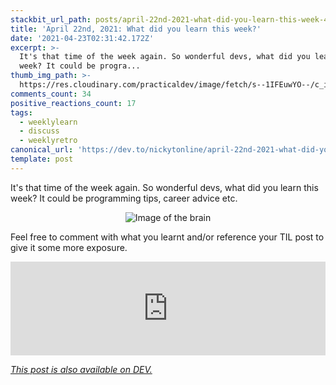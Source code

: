 ```yaml
---
stackbit_url_path: posts/april-22nd-2021-what-did-you-learn-this-week-41fk
title: 'April 22nd, 2021: What did you learn this week?'
date: '2021-04-23T02:31:42.172Z'
excerpt: >-
  It's that time of the week again. So wonderful devs, what did you learn this
  week? It could be progra...
thumb_img_path: >-
  https://res.cloudinary.com/practicaldev/image/fetch/s--1IFEuwYO--/c_imagga_scale,f_auto,fl_progressive,h_420,q_auto,w_1000/https://dev-to-uploads.s3.amazonaws.com/uploads/articles/5gw6ft1780406pyy9a57.png
comments_count: 34
positive_reactions_count: 17
tags:
  - weeklylearn
  - discuss
  - weeklyretro
canonical_url: 'https://dev.to/nickytonline/april-22nd-2021-what-did-you-learn-this-week-41fk'
template: post
---
```

It's that time of the week again. So wonderful devs, what did you learn this week? It could be programming tips, career advice etc.

<center>

![Image of the brain](https://media.giphy.com/media/ojmB7lOn3VUU8/giphy.gif)
</center>

Feel free to comment with what you learnt and/or reference your TIL post to give it some more exposure.


<iframe class="liquidTag" src="https://dev.to/embed/tag?args=todayilearned" style="border: 0; width: 100%;"></iframe>


*[This post is also available on DEV.](https://dev.to/nickytonline/april-22nd-2021-what-did-you-learn-this-week-41fk)*


<script>
const parent = document.getElementsByTagName('head')[0];
const script = document.createElement('script');
script.type = 'text/javascript';
script.src = 'https://cdnjs.cloudflare.com/ajax/libs/iframe-resizer/4.1.1/iframeResizer.min.js';
script.charset = 'utf-8';
script.onload = function() {
    window.iFrameResize({}, '.liquidTag');
};
parent.appendChild(script);
</script>    
